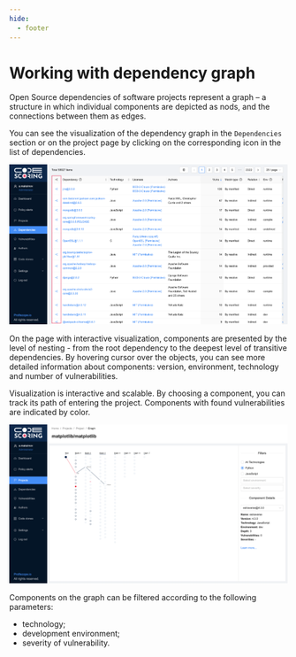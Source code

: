 ```yaml
---
hide:
  - footer
---
```


# Working with dependency graph

Open Source dependencies of software projects represent a graph – a structure in which individual components are depicted as nods, and the connections between them as edges.

You can see the visualization of the dependency graph in the `Dependencies` section or on the project page by clicking on the corresponding icon in the list of dependencies.

![Dependencies](/assets/img/dependencies_list.png)

On the page with interactive visualization, components are presented by the level of nesting - from the root dependency to the deepest level of transitive dependencies. By hovering cursor over the objects, you can see more detailed information about components: version, environment, technology and number of vulnerabilities.

Visualization is interactive and scalable. By choosing a component, you can track its path of entering the project. Components with found vulnerabilities are indicated by color.

![Graph](/assets/img/graph.png)

Components on the graph can be filtered according to the following parameters:

- technology;
- development environment;
- severity of vulnerability.
